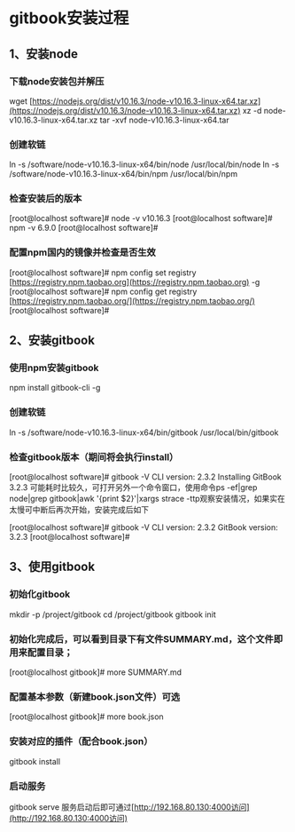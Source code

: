 # gitbook安装过程

## 1、安装node

### 下载node安装包并解压

wget [https://nodejs.org/dist/v10.16.3/node-v10.16.3-linux-x64.tar.xz](https://nodejs.org/dist/v10.16.3/node-v10.16.3-linux-x64.tar.xz) xz -d node-v10.16.3-linux-x64.tar.xz tar -xvf node-v10.16.3-linux-x64.tar

### 创建软链

ln -s /software/node-v10.16.3-linux-x64/bin/node /usr/local/bin/node ln -s /software/node-v10.16.3-linux-x64/bin/npm /usr/local/bin/npm

### 检查安装后的版本

\[root@localhost software\]\# node -v v10.16.3 \[root@localhost software\]\# npm -v 6.9.0 \[root@localhost software\]\#

### 配置npm国内的镜像并检查是否生效

\[root@localhost software\]\# npm config set registry [https://registry.npm.taobao.org](https://registry.npm.taobao.org) -g \[root@localhost software\]\# npm config get registry [https://registry.npm.taobao.org/](https://registry.npm.taobao.org/) \[root@localhost software\]\#

## 2、安装gitbook

### 使用npm安装gitbook

npm install gitbook-cli -g

### 创建软链

ln -s /software/node-v10.16.3-linux-x64/bin/gitbook /usr/local/bin/gitbook

### 检查gitbook版本（期间将会执行install）

\[root@localhost software\]\# gitbook -V CLI version: 2.3.2 Installing GitBook 3.2.3 可能耗时比较久，可打开另外一个命令窗口，使用命令ps -ef\|grep node\|grep gitbook\|awk '{print $2}'\|xargs strace -ttp观察安装情况，如果实在太慢可中断后再次开始，安装完成后如下

\[root@localhost software\]\# gitbook -V CLI version: 2.3.2 GitBook version: 3.2.3 \[root@localhost software\]\#

## 3、使用gitbook

### 初始化gitbook

mkdir -p /project/gitbook cd /project/gitbook gitbook init

### 初始化完成后，可以看到目录下有文件SUMMARY.md，这个文件即用来配置目录；

\[root@localhost gitbook\]\# more SUMMARY.md

### 配置基本参数（新建book.json文件）可选

\[root@localhost gitbook\]\# more book.json

### 安装对应的插件（配合book.json）

gitbook install

### 启动服务

gitbook serve 服务启动后即可通过[http://192.168.80.130:4000访问](http://192.168.80.130:4000访问)

